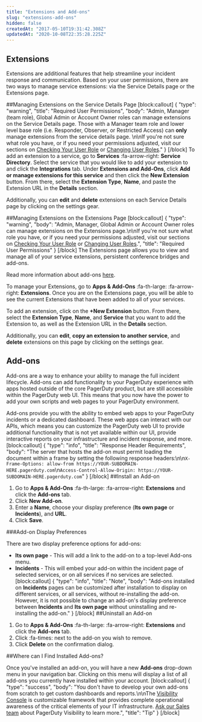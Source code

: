 ```yaml
---
title: "Extensions and Add-ons"
slug: "extensions-add-ons"
hidden: false
createdAt: "2017-05-10T19:31:42.308Z"
updatedAt: "2020-10-08T22:35:28.225Z"
---
```

## Extensions

Extensions are additional features that help streamline your incident response and communication. Based on your user permissions, there are two ways to manage service extensions: via the Service Details page or the Extensions page.

##Managing Extensions on the Service Details Page
[block:callout]
{
  "type": "warning",
  "title": "Required User Permissions",
  "body": "Admin, Manager (team role), Global Admin or Account Owner roles can manage extensions on the Service Details page. Those with a Manager team role and lower level base role (i.e. Responder, Observer, or Restricted Access) can **only** manage extensions from the service details page. \n\nIf you're not sure what role you have, or if you need your permissions adjusted, visit our sections on [Checking Your User Role](https://support.pagerduty.com/v1/docs/user-roles#section-checking-your-user-role) or [Changing User Roles](https://support.pagerduty.com/docs/user-roles#section-changing-user-roles)."
}
[/block]
To add an extension to a service, go to **Services** :fa-arrow-right: **Service Directory**. Select the service that you would like to add your extension to and click the **Integrations** tab. Under **Extensions and Add-Ons**, click **Add or manage extensions for this service** and then click the **New Extension** button. From there, select the **Extension Type**, **Name**, and paste the Extension URL in the **Details** section. 

Additionally, you can **edit** and **delete** extensions on each Service Details page by clicking on the settings gear. 

##Managing Extensions on the Extensions Page
[block:callout]
{
  "type": "warning",
  "body": "Admin, Manager, Global Admin or Account Owner roles can manage extensions on the Extensions page.\n\nIf you're not sure what role you have, or if you need your permissions adjusted, visit our sections on [Checking Your User Role](https://support.pagerduty.com/v1/docs/user-roles#section-checking-your-user-role) or [Changing User Roles](https://support.pagerduty.com/docs/user-roles#section-changing-user-roles).",
  "title": "Required User Permissions"
}
[/block]
The Extensions page allows you to view and manage all of your service extensions, persistent conference bridges and add-ons.

Read more information about add-ons [here](#section-add-ons).

To manage your Extensions, go to **Apps & Add-Ons** :fa-th-large: :fa-arrow-right: **Extensions**. Once you are on the Extensions page, you will be able to see the current Extensions that have been added to all of your services.

To add an extension, click on the **+New Extension** button. From there, select the **Extension Type**, **Name**, and **Service** that you want to add the Extension to, as well as the Extension URL in the **Details** section. 

Additionally, you can **edit**, **copy an extension to another service**, and **delete** extensions on this page by clicking on the settings gear. 
## Add-ons

Add-ons are a way to enhance your ability to manage the full incident lifecycle. Add-ons can add functionality to your PagerDuty experience with apps hosted outside of the core PagerDuty product, but are still accessible within the PagerDuty web UI. This means that you now have the power to add your own scripts and web pages to your PagerDuty environment.

Add-ons provide you with the ability to embed web apps to your PagerDuty incidents or a dedicated dashboard. These web apps can interact with our APIs, which means you can customize the PagerDuty web UI to provide additional functionality that is not yet available within our UI, provide interactive reports on your infrastructure and incident response, and more.
[block:callout]
{
  "type": "info",
  "title": "Response Header Requirements",
  "body": "The server that hosts the add-on must permit loading the document within a frame by setting the following response headers:\n\n`X-Frame-Options: allow-from https://YOUR-SUBDOMAIN-HERE.pagerduty.com`\n`Access-Control-Allow-Origin: https://YOUR-SUBDOMAIN-HERE.pagerduty.com`"
}
[/block]
##Install an Add-on

1. Go to **Apps & Add-Ons** :fa-th-large: :fa-arrow-right: **Extensions** and click the **Add-ons** tab.
2. Click **New Add-on**.
3. Enter a **Name**, choose your display preference (**Its own page** or **Incidents**), and **URL**.
4. Click **Save**.

###Add-on Display Preferences

There are two display preference options for add-ons:

* **Its own page** - This will add a link to the add-on to a top-level Add-ons menu.
* **Incidents** - This will embed your add-on within the incident page of selected services, or on all services if no services are selected.
[block:callout]
{
  "type": "info",
  "title": "Note",
  "body": "Add-ons installed on **Incidents** pages can be customized after installation to display on different services, or all services, without re-installing the add-on. However, it is not possible to change an add-on's display preference between **Incidents** and **Its own page** without uninstalling and re-installing the add-on."
}
[/block]
##Uninstall an Add-on

1. Go to **Apps & Add-Ons** :fa-th-large: :fa-arrow-right: **Extensions** and click the **Add-ons** tab.
2. Click :fa-times: next to the add-on you wish to remove.
3. Click **Delete** on the confirmation dialog.

##Where can I Find Installed Add-ons?

Once you've installed an add-on, you will have a new **Add-ons** drop-down menu in your navigation bar. Clicking on this menu will display a list of all add-ons you currently have installed within your account. 
[block:callout]
{
  "type": "success",
  "body": "You don't have to develop your own add-ons from scratch to get custom dashboards and reports.\n\nThe [Visibility Console](https://support.pagerduty.com/docs/visibility-console) is customizable framework that provides complete operational awareness of the critical elements of your IT infrastructure. [Ask our Sales team](mailto:sales@pagerduty.com) about PagerDuty Visibility to learn more.",
  "title": "Tip"
}
[/block]